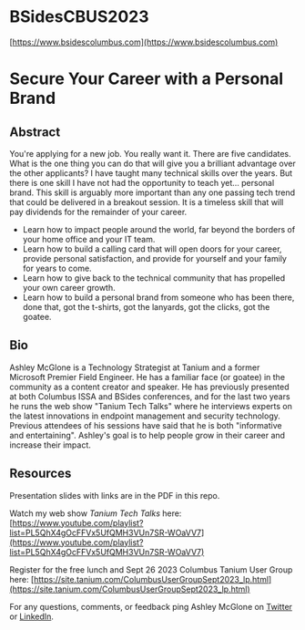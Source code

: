 # BSidesCBUS2023
[https://www.bsidescolumbus.com](https://www.bsidescolumbus.com)

# Secure Your Career with a Personal Brand

## Abstract
You're applying for a new job. You really want it. There are five candidates. What is the one thing you can do that will give you a brilliant advantage over the other applicants?
I have taught many technical skills over the years. But there is one skill I have not had the opportunity to teach yet… personal brand. This skill is arguably more important than any one passing tech trend that could be delivered in a breakout session. It is a timeless skill that will pay dividends for the remainder of your career.
* Learn how to impact people around the world, far beyond the borders of your home office and your IT team.
* Learn how to build a calling card that will open doors for your career, provide personal satisfaction, and provide for yourself and your family for years to come.
* Learn how to give back to the technical community that has propelled your own career growth.
* Learn how to build a personal brand from someone who has been there, done that, got the t-shirts, got the lanyards, got the clicks, got the goatee.

## Bio
Ashley McGlone is a Technology Strategist at Tanium and a former Microsoft Premier Field Engineer. He has a familiar face (or goatee) in the community as a content creator and speaker. He has previously presented at both Columbus ISSA and BSides conferences, and for the last two years he runs the web show "Tanium Tech Talks" where he interviews experts on the latest innovations in endpoint management and security technology. Previous attendees of his sessions have said that he is both "informative and entertaining". Ashley's goal is to help people grow in their career and increase their impact.

## Resources
Presentation slides with links are in the PDF in this repo.

Watch my web show *Tanium Tech Talks* here: [https://www.youtube.com/playlist?list=PL5QhX4gOcFFVx5UfQMH3VUn7SR-WOaVV7](https://www.youtube.com/playlist?list=PL5QhX4gOcFFVx5UfQMH3VUn7SR-WOaVV7)

Register for the free lunch and Sept 26 2023 Columbus Tanium User Group here: [https://site.tanium.com/ColumbusUserGroupSept2023_lp.html](https://site.tanium.com/ColumbusUserGroupSept2023_lp.html)

For any questions, comments, or feedback ping Ashley McGlone on [Twitter](https://twitter.com/GoateePFE) or [LinkedIn](https://www.linkedin.com/in/ashleymcglone).
